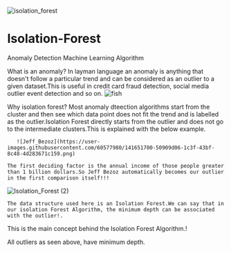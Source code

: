 ![isolation_forest](https://user-images.githubusercontent.com/60577980/140609005-b9220624-183e-43a5-b4a7-da37da361fed.png)
# Isolation-Forest
Anomaly Detection Machine Learning Algorithm

What is an anomaly?
In layman language an anomaly is anything that doesn't follow a particular trend and can be considered as an outlier to a given dataset.This is useful in credit card fraud detection, social media outlier event detection and so on.
![fish](https://user-images.githubusercontent.com/60577980/141651606-dcacd6c5-7ad2-4cb7-a9dd-196561105acd.png)
      
Why isolation forest?
       Most anomaly dteection algorithms start from the cluster and then see which data point does not fit the trend and is labelled as the outlier.Isolation Forest directly starts from the outlier and does not go to the intermediate clusters.This is explained with the below example.
       
       ![Jeff_Bezoz](https://user-images.githubusercontent.com/60577980/141651700-50909d06-1c3f-43bf-8c48-4d283671c159.png)

    The first deciding factor is the annual income of those people greater than 1 billion dollars.So Jeff Bezoz automatically becomes our outlier in the first comparison itself!!!
    
   ![Isolation_Forest (2)](https://user-images.githubusercontent.com/60577980/141651775-57a24791-8ef0-41c2-811e-5a7fe0b34658.png)

    The data structure used here is an Isolation Forest.We can say that in our isolation Forest Algorithm, the minimum depth can be associated with the outlier!.
This is the main concept behind  the Isolation Forest Algorithm.!

All outliers as seen above, have minimum depth.


